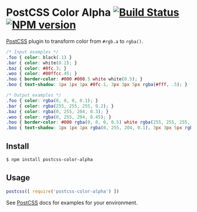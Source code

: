 # PostCSS Color Alpha [![Build Status](https://travis-ci.org/avanes/postcss-color-alpha.svg)](https://travis-ci.org/avanes/postcss-color-alpha)  [![NPM version](https://badge.fury.io/js/postcss-color-alpha.svg)](https://www.npmjs.org/package/postcss-color-alpha)

[PostCSS] plugin to transform color from `#rgb.a` to `rgba()`.

[PostCSS]: https://github.com/postcss/postcss

```css
/* Input examples */
.foo { color: black(.1) }
.bar { color: white(0.2); }
.baz { color: #0fc.3; }
.woo { color: #00ffcc.45; }
.hoo { border-color: #000 #000.5 white white(0.5); }
.boo { text-shadow: 1px 1px 1px #0fc.1, 3px 3px 5px rgba(#fff, .5); }
```

```css
/* Output examples */
.foo { color: rgba(0, 0, 0, 0.1); }
.bar { color: rgba(255, 255, 255, 0.2); }
.baz { color: rgba(0, 255, 204, 0.3); }
.woo { color: rgba(0, 255, 204, 0.45); }
.hoo { border-color: #000 rgba(0, 0, 0, 0.5) white rgba(255, 255, 255, 0.5); }
.boo { text-shadow: 1px 1px 1px rgba(0, 255, 204, 0.1), 3px 3px 5px rgba(255, 255, 255, 0.5); }
```

## Install

```sh
$ npm install postcss-color-alpha
```

## Usage

```js
postcss([ require('postcss-color-alpha') ])
```

See [PostCSS] docs for examples for your environment.
